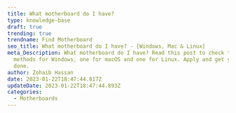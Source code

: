 ```yaml
---
title: What motherboard do I have?
type: knowledge-base
draft: true
trending: true
trendname: Find Motherboard
seo_title: What motherboard do I have? - [Windows, Mac & Linux]
meta_Description: What motherboard do I have? Read this post to check two
  methods for Windows, one for macOS and one for Linux. Apply and get your job
  done.
author: Zohaib Hassan
date: 2023-01-22T18:47:44.817Z
updateDate: 2023-01-22T18:47:44.893Z
categories:
  - Motherboards
---
```

